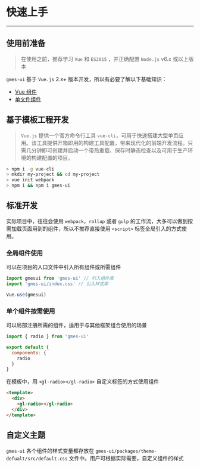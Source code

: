 
# 快速上手

----

## 使用前准备

> 在使用之前，推荐学习 `Vue` 和 `ES2015` ，并正确配置 `Node.js` v6.x 或以上版本

`gmes-ui` 基于 `Vue.js` 2.x+ 版本开发，所以有必要了解以下基础知识：
- [Vue 组件](https://cn.vuejs.org/v2/guide/components.html)
- [单文件组件](https://cn.vuejs.org/v2/guide/single-file-components.html)

## 基于模板工程开发

> `Vue.js` 提供一个官方命令行工具 `vue-cli`，可用于快速搭建大型单页应用。该工具提供开箱即用的构建工具配置，带来现代化的前端开发流程。只需几分钟即可创建并启动一个带热重载、保存时静态检查以及可用于生产环境的构建配置的项目。

```bash
> npm i -g vue-cli
> mkdir my-project && cd my-project
> vue init webpack
> npm i && npm i gmes-ui
```

## 标准开发

实际项目中，往往会使用 `webpack`，`rollup` 或者 `gulp` 的工作流，大多可以做到按需加载页面用到的组件，所以不推荐直接使用 `<script>` 标签全局引入的方式使用。

### 全局组件使用

可以在项目的入口文件中引入所有组件或所需组件

```js
import gmesui from 'gmes-ui' // 引入组件库
import 'gmes-ui/index.css' // 引入样式库

Vue.use(gmesui)
```

### 单个组件按需使用

可以局部注册所需的组件，适用于与其他框架组合使用的场景

```js
import { radio } from 'gmes-ui'

export default {
  components: {
    radio
  }
}
```

在模板中，用 `<gl-radio></gl-radio>` 自定义标签的方式使用组件

```html
<template>
  <div>
    <gl-radio></gl-radio>
  </div>
</template>
```

## 自定义主题

`gmes-ui` 各个组件的样式变量都存放在 `gmes-ui/packages/theme-defualt/src/default.css` 文件中。用户可根据实际需要，自定义组件的样式
